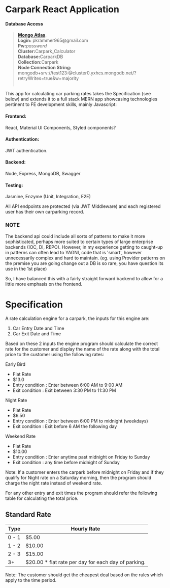 <h1>Carpark React Application</h1> 

<h4>Database Access</h4>
<blockquote>
<a href="https://cloud.mongodb.com/"><strong>Mongo Atlas</strong></a>.<br>
<strong>Login:</strong> pkrammer965@gmail.com<br>
<strong>Pw:</strong><em>password</em><br>
<strong>Cluster:</strong>Carpark_Calculator<br>
<strong>Database:</strong>CarparkDB<br>
<strong>Collection:</strong>Carpark<br>
<strong>Node Connection String:</strong> <br>
mongodb+srv://test123:<password>@cluster0.yxhcs.mongodb.net/<dbname>?retryWrites=true&w=majority<br><br>
</blockquote>

   

This app for calculating car parking rates takes the Specification 
(see below) and extends it to a full stack MERN app showcasing 
technologies pertinent to FE development skills, mainly Javascript:
<h4>Frontend:</h4> 
React, Material UI Components, Styled components?
<h4>Authentication:</h4> 
JWT authentication.
<h4>Backend:</h4> 
Node, Express, MongoDB, Swagger<br>

<h4>Testing:</h4> 
Jasmine, Enzyme (Unit, Integration, E2E)   

All API endpoints are protected (via JWT Middleware) and each registered user has their own carparking record.

<h3>NOTE</h3>
The backend api could include all sorts of patterns to make it more sophisticated,
perhaps more suited to certain types of large enterprise backends (IOC, DI, REPO). 
However, in my experience getting to caught-up in patterns can often lead to YAGNI, 
code that is 'smart', 
however unnecessarily complex and hard to maintain. (eg. using Provider patterns on the premise 
you are going change out a DB is so rare, you have question its use in the 
1st place)

So, I have balanced this with a fairly straight forward backend to allow 
for a little more emphasis on the frontend.   

<h1>Specification</h1>

A rate calculation engine for a carpark, the inputs for this engine are:
1. Car Entry Date and Time 
2. Car Exit Date and Time 

Based on these 2 inputs the engine program should calculate the correct rate for the customer and display the name of the rate along with the total price to the customer using the following rates:  

Early Bird
  - Flat Rate
  - $13.0
  - Entry condition : Enter between 6:00 AM to 9:00 AM
 - Exit condition : Exit between 3:30 PM to 11:30 PM
   
Night Rate
  - Flat Rate
  - $6.50
  - Entry condition : Enter between 6:00 PM to midnight (weekdays)
  - Exit condition : Exit before 6 AM the following day
   
Weekend Rate
  - Flat Rate
  - $10.00 
  - Entry condition : Enter anytime past midnight on Friday to Sunday
  - Exit condition : any time before midnight of Sunday

Note: If a customer enters the carpark before midnight on Friday and if they 
qualify for Night rate on a Saturday morning, then the program should charge 
the night rate instead of weekend rate.
  
For any other entry and exit times the program should refer the following 
table for calculating the total price. 

<h2>Standard Rate</h2>

| Type | Hourly Rate |
| ------ | ------ |
| 0 - 1 | $5.00|
| 1 - 2 | $10.00|
| 2 - 3 | $15.00|
| 3+ | $20.00 * flat rate per day for each day of parking.|

Note: The customer should get the cheapest deal based on the rules which 
apply to the time period.


